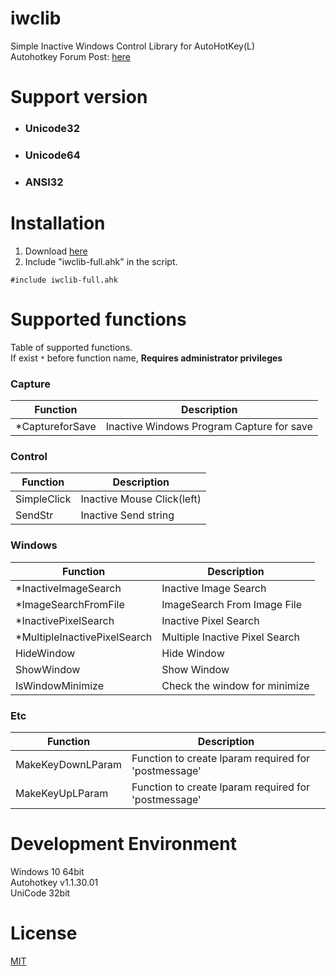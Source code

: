 ﻿# iwclib
Simple Inactive Windows Control Library for AutoHotKey(L)  
Autohotkey Forum Post: [here](https://www.autohotkey.com/boards/viewtopic.php?f=6&t=73094)  

# Support version
- ### Unicode32  
- ### Unicode64  
- ### ANSI32

# Installation

1. Download [here](./releases)
2. Include "iwclib-full.ahk" in the script.

```autohotkey
#include iwclib-full.ahk
```

# Supported functions

Table of supported functions.  
If exist `*` before function name,  __Requires administrator privileges__

### Capture

| Function             | Description                               |
| -------------------- | ----------------------------------------- |
| *CaptureforSave       | Inactive Windows Program Capture for save |

### Control

| Function    | Description                |
| ----------- | -------------------------- |
| SimpleClick | Inactive Mouse Click(left) |
| SendStr     | Inactive Send string       |

### Windows

| Function            | Description                 |
| ------------------- | --------------------------- |
| *InactiveImageSearch | Inactive Image Search       |
| *ImageSearchFromFile | ImageSearch From Image File |
| *InactivePixelSearch | Inactive Pixel Search       |
| *MultipleInactivePixelSearch | Multiple Inactive Pixel Search |
| HideWindow          | Hide Window                 |
| ShowWindow          | Show Window                 |
| IsWindowMinimize    | Check the window for minimize |

### Etc

| Function          | Description                                          |
| ----------------- | ---------------------------------------------------- |
| MakeKeyDownLParam | Function to create lparam required for 'postmessage' |
| MakeKeyUpLParam   | Function to create lparam required for 'postmessage' |

# Development Environment

Windows 10 64bit  
Autohotkey v1.1.30.01  
UniCode 32bit

# License

[MIT](./LICENSE)
